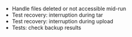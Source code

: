 * Handle files deleted or not accessible mid-run
* Test recovery: interruption during tar
* Test recovery: interruption during upload
* Tests: check backup results
